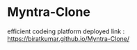 # Myntra-Clone
efficient codeing platform
deployed link : https://biratkumar.github.io/Myntra-Clone/
